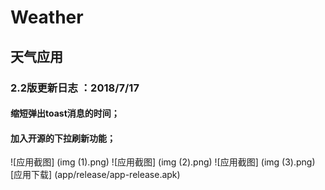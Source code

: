 # Weather
## 天气应用
### 2.2版更新日志 ：2018/7/17
#### 缩短弹出toast消息的时间；
#### 加入开源的下拉刷新功能；
![应用截图] (img (1).png)
![应用截图] (img (2).png)
![应用截图] (img (3).png)
[应用下载] (app/release/app-release.apk)
